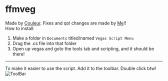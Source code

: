 # ffmveg
Made by [Couleur](https://github.com/couleurm). Fixes and qol changes are made by [Me](https://github.com/Vramuser)!!
<br>
How to install: 
1. Make a folder in `Documents` titled/named `Vegas Script Menu`
2. Drag the .cs file into that folder
3. Open up vegas and goto the tools tab and scripting, and it should be there!
--------------
To make it easier to use the script. Add it to the toolbar.
Double click btw! 
![ToolBar](https://github.com/user-attachments/assets/825a3f27-39bf-45db-b92b-4ebf77c51bd5)

